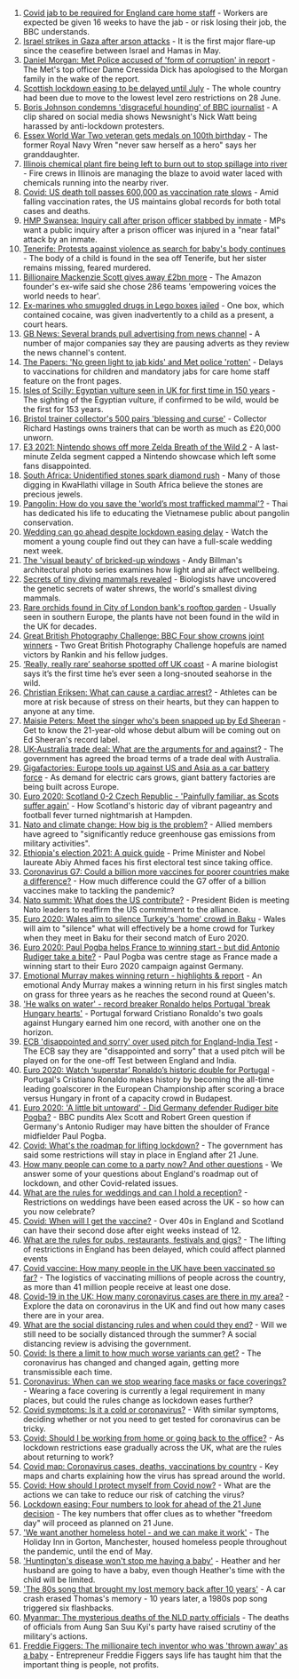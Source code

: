 1. [Covid jab to be required for England care home staff](https://www.bbc.co.uk/news/uk-57492264) - Workers are expected be given 16 weeks to have the jab - or risk losing their job, the BBC understands.
2. [Israel strikes in Gaza after arson attacks](https://www.bbc.co.uk/news/world-middle-east-57492745) - It is the first major flare-up since the ceasefire between Israel and Hamas in May.
3. [Daniel Morgan: Met Police accused of 'form of corruption' in report](https://www.bbc.co.uk/news/uk-57484219) - The Met's top officer Dame Cressida Dick has apologised to the Morgan family in the wake of the report.
4. [Scottish lockdown easing to be delayed until July](https://www.bbc.co.uk/news/uk-scotland-57487533) - The whole country had been due to move to the lowest level zero restrictions on 28 June.
5. [Boris Johnson condemns 'disgraceful hounding' of BBC journalist](https://www.bbc.co.uk/news/uk-politics-57486222) - A clip shared on social media shows Newsnight's Nick Watt being harassed by anti-lockdown protesters.
6. [Essex World War Two veteran gets medals on 100th birthday](https://www.bbc.co.uk/news/uk-england-essex-57487273) - The former Royal Navy Wren "never saw herself as a hero" says her granddaughter.
7. [Illinois chemical plant fire being left to burn out to stop spillage into river](https://www.bbc.co.uk/news/world-us-canada-57487041) - Fire crews in Illinois are managing the blaze to avoid water laced with chemicals running into the nearby river.
8. [Covid: US death toll passes 600,000 as vaccination rate slows](https://www.bbc.co.uk/news/world-us-canada-57473436) - Amid falling vaccination rates, the US maintains global records for both total cases and deaths.
9. [HMP Swansea: Inquiry call after prison officer stabbed by inmate](https://www.bbc.co.uk/news/uk-wales-57489109) - MPs want a public inquiry after a prison officer was injured in a "near fatal" attack by an inmate.
10. [Tenerife: Protests against violence as search for baby's body continues](https://www.bbc.co.uk/news/world-europe-57489499) - The body of a child is found in the sea off Tenerife, but her sister remains missing, feared murdered.
11. [Billionaire Mackenzie Scott gives away £2bn more](https://www.bbc.co.uk/news/business-57487967) - The Amazon founder's ex-wife said she chose 286 teams 'empowering voices the world needs to hear'.
12. [Ex-marines who smuggled drugs in Lego boxes jailed](https://www.bbc.co.uk/news/uk-england-merseyside-57490472) - One box, which contained cocaine, was given inadvertently to a child as a present, a court hears.
13. [GB News: Several brands pull advertising from news channel](https://www.bbc.co.uk/news/newsbeat-57483907) - A number of major companies say they are pausing adverts as they review the news channel's content.
14. [The Papers: 'No green light to jab kids' and Met police 'rotten'](https://www.bbc.co.uk/news/blogs-the-papers-57492239) - Delays to vaccinations for children and mandatory jabs for care home staff feature on the front pages.
15. [Isles of Scilly: Egyptian vulture seen in UK for first time in 150 years](https://www.bbc.co.uk/news/uk-england-cornwall-57483562) - The sighting of the Egyptian vulture, if confirmed to be wild, would be the first for 153 years.
16. [Bristol trainer collector's 500 pairs 'blessing and curse'](https://www.bbc.co.uk/news/uk-england-bristol-57475801) - Collector Richard Hastings owns trainers that can be worth as much as £20,000 unworn.
17. [E3 2021: Nintendo shows off more Zelda Breath of the Wild 2](https://www.bbc.co.uk/news/technology-57484727) - A last-minute Zelda segment capped a Nintendo showcase which left some fans disappointed.
18. [South Africa: Unidentified stones spark diamond rush](https://www.bbc.co.uk/news/world-africa-57483877) - Many of those digging in KwaHlathi village in South Africa believe the stones are precious jewels.
19. [Pangolin: How do you save the 'world’s most trafficked mammal'?](https://www.bbc.co.uk/news/science-environment-57477560) - Thai has dedicated his life to educating the Vietnamese public about pangolin conservation.
20. [Wedding can go ahead despite lockdown easing delay](https://www.bbc.co.uk/news/uk-57478526) - Watch the moment a young couple find out they can have a full-scale wedding next week.
21. [The 'visual beauty' of bricked-up windows](https://www.bbc.co.uk/news/in-pictures-57349499) - Andy Billman's architectural photo series examines how light and air affect wellbeing.
22. [Secrets of tiny diving mammals revealed](https://www.bbc.co.uk/news/science-environment-57470976) - Biologists have uncovered the genetic secrets of water shrews, the world's smallest diving mammals.
23. [Rare orchids found in City of London bank's rooftop garden](https://www.bbc.co.uk/news/uk-england-london-57439921) - Usually seen in southern Europe, the plants have not been found in the wild in the UK for decades.
24. [Great British Photography Challenge: BBC Four show crowns joint winners](https://www.bbc.co.uk/news/entertainment-arts-57473736) - Two Great British Photography Challenge hopefuls are named victors by Rankin and his fellow judges.
25. [‘Really, really rare’ seahorse spotted off UK coast](https://www.bbc.co.uk/news/science-environment-57448237) - A marine biologist says it’s the first time he’s ever seen a long-snouted seahorse in the wild.
26. [Christian Eriksen: What can cause a cardiac arrest?](https://www.bbc.co.uk/news/health-57469627) - Athletes can be more at risk because of stress on their hearts, but they can happen to anyone at any time.
27. [Maisie Peters: Meet the singer who's been snapped up by Ed Sheeran](https://www.bbc.co.uk/news/entertainment-arts-57468169) - Get to know the 21-year-old whose debut album will be coming out on Ed Sheeran's record label.
28. [UK-Australia trade deal: What are the arguments for and against?](https://www.bbc.co.uk/news/57173498) - The government has agreed the broad terms of a trade deal with Australia.
29. [Gigafactories: Europe tools up against US and Asia as a car battery force](https://www.bbc.co.uk/news/business-57382472) - As demand for electric cars grows, giant battery factories are being built across Europe.
30. [Euro 2020: Scotland 0-2 Czech Republic - 'Painfully familiar, as Scots suffer again'](https://www.bbc.co.uk/sport/football/57471795) - How Scotland's historic day of vibrant pageantry and football fever turned nightmarish at Hampden.
31. [Nato and climate change: How big is the problem?](https://www.bbc.co.uk/news/world-57476349) - Allied members have agreed to "significantly reduce greenhouse gas emissions from military activities".
32. [Ethiopia's election 2021: A quick guide](https://www.bbc.co.uk/news/world-africa-57102189) - Prime Minister and Nobel laureate Abiy Ahmed faces his first electoral test since taking office.
33. [Coronavirus G7: Could a billion more vaccines for poorer countries make a difference?](https://www.bbc.co.uk/news/57427877) - How much difference could the G7 offer of a billion vaccines make to tackling the pandemic?
34. [Nato summit: What does the US contribute?](https://www.bbc.co.uk/news/world-44717074) - President Biden is meeting Nato leaders to reaffirm the US commitment to the alliance.
35. [Euro 2020: Wales aim to silence Turkey's 'home' crowd in Baku](https://www.bbc.co.uk/sport/football/51197554) - Wales will aim to "silence" what will effectively be a home crowd for Turkey when they meet in Baku for their second match of Euro 2020.
36. [Euro 2020: Paul Pogba helps France to winning start - but did Antonio Rudiger take a bite?](https://www.bbc.co.uk/sport/football/57487903) - Paul Pogba was centre stage as France made a winning start to their Euro 2020 campaign against Germany.
37. [Emotional Murray makes winning return - highlights & report](https://www.bbc.co.uk/sport/tennis/57485751) - An emotional Andy Murray makes a winning return in his first singles match on grass for three years as he reaches the second round at Queen's.
38. ['He walks on water' - record breaker Ronaldo helps Portugal 'break Hungary hearts'](https://www.bbc.co.uk/sport/football/57491325) - Portugal forward Cristiano Ronaldo's two goals against Hungary earned him one record, with another one on the horizon.
39. [ECB 'disappointed and sorry' over used pitch for England-India Test](https://www.bbc.co.uk/sport/cricket/57488424) - The ECB say they are "disappointed and sorry" that a used pitch will be played on for the one-off Test between England and India.
40. [Euro 2020: Watch ‘superstar’ Ronaldo’s historic double for Portugal](https://www.bbc.co.uk/sport/av/football/57491842) - Portugal's Cristiano Ronaldo makes history by becoming the all-time leading goalscorer in the European Championship after scoring a brace versus Hungary in front of a capacity crowd in Budapest.
41. [Euro 2020: 'A little bit untoward' - Did Germany defender Rudiger bite Pogba?](https://www.bbc.co.uk/sport/av/football/57491841) - BBC pundits Alex Scott and Robert Green question if Germany's Antonio Rudiger may have bitten the shoulder of France midfielder Paul Pogba.
42. [Covid: What's the roadmap for lifting lockdown?](https://www.bbc.co.uk/news/explainers-52530518) - The government has said some restrictions will stay in place in England after 21 June.
43. [How many people can come to a party now? And other questions](https://www.bbc.co.uk/news/world-asia-china-51176409) - We answer some of your questions about England's roadmap out of lockdown, and other Covid-related issues.
44. [What are the rules for weddings and can I hold a reception?](https://www.bbc.co.uk/news/explainers-52811509) - Restrictions on weddings have been eased across the UK - so how can you now celebrate?
45. [Covid: When will I get the vaccine?](https://www.bbc.co.uk/news/health-55045639) - Over 40s in England and Scotland can have their second dose after eight weeks instead of 12.
46. [What are the rules for pubs, restaurants, festivals and gigs?](https://www.bbc.co.uk/news/business-52977388) - The lifting of restrictions in England has been delayed, which could affect planned events
47. [Covid vaccine: How many people in the UK have been vaccinated so far?](https://www.bbc.co.uk/news/health-55274833) - The logistics of vaccinating millions of people across the country, as more than 41 million people receive at least one dose.
48. [Covid-19 in the UK: How many coronavirus cases are there in my area?](https://www.bbc.co.uk/news/uk-51768274) - Explore the data on coronavirus in the UK and find out how many cases there are in your area.
49. [What are the social distancing rules and when could they end?](https://www.bbc.co.uk/news/uk-51506729) - Will we still need to be socially distanced through the summer? A social distancing review is advising the government.
50. [Covid: Is there a limit to how much worse variants can get?](https://www.bbc.co.uk/news/health-57431420) - The coronavirus has changed and changed again, getting more transmissible each time.
51. [Coronavirus: When can we stop wearing face masks or face coverings?](https://www.bbc.co.uk/news/health-51205344) - Wearing a face covering is currently a legal requirement in many places, but could the rules change as lockdown eases further?
52. [Covid symptoms: Is it a cold or coronavirus?](https://www.bbc.co.uk/news/health-54145299) - With similar symptoms, deciding whether or not you need to get tested for coronavirus can be tricky.
53. [Covid: Should I be working from home or going back to the office?](https://www.bbc.co.uk/news/business-52567567) - As lockdown restrictions ease gradually across the UK, what are the rules about returning to work?
54. [Covid map: Coronavirus cases, deaths, vaccinations by country](https://www.bbc.co.uk/news/world-51235105) - Key maps and charts explaining how the virus has spread around the world.
55. [Covid: How should I protect myself from Covid now?](https://www.bbc.co.uk/news/health-57087517) - What are the actions we can take to reduce our risk of catching the virus?
56. [Lockdown easing: Four numbers to look for ahead of the 21 June decision](https://www.bbc.co.uk/news/57403888) - The key numbers that offer clues as to whether "freedom day" will proceed as planned on 21 June.
57. ['We want another homeless hotel - and we can make it work'](https://www.bbc.co.uk/news/stories-57448625) - The Holiday Inn in Gorton, Manchester, housed homeless people throughout the pandemic, until the end of May.
58. ['Huntington's disease won't stop me having a baby'](https://www.bbc.co.uk/news/stories-57430859) - Heather and her husband are going to have a baby, even though Heather's time with the child will be limited.
59. ['The 80s song that brought my lost memory back after 10 years'](https://www.bbc.co.uk/news/disability-50478524) - A car crash erased Thomas's memory - 10 years later, a 1980s pop song triggered six flashbacks.
60. [Myanmar: The mysterious deaths of the NLD party officials](https://www.bbc.co.uk/news/world-asia-57380237) - The deaths of officials from Aung San Suu Kyi's party have raised scrutiny of the military's actions.
61. [Freddie Figgers: The millionaire tech inventor who was 'thrown away' as a baby](https://www.bbc.co.uk/news/stories-57081087) - Entrepreneur Freddie Figgers says life has taught him that the important thing is people, not profits.
